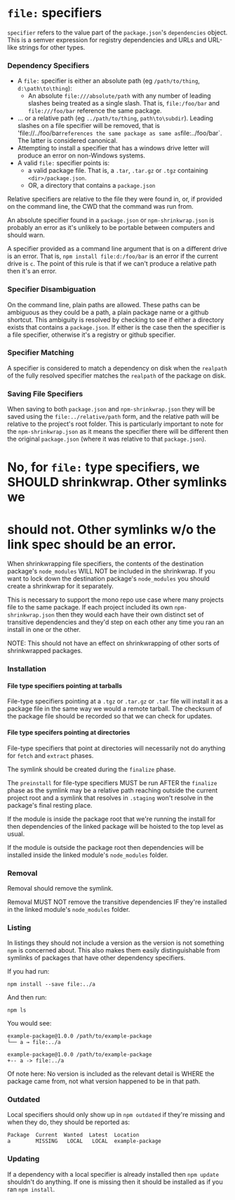 # `file:` specifiers

`specifier` refers to the value part of the `package.json`'s `dependencies`
object.  This is a semver expression for registry dependencies and
URLs and URL-like strings for other types.

### Dependency Specifiers

* A `file:` specifier is either an absolute path (eg `/path/to/thing`, `d:\path\to\thing`):
  * An absolute `file:///absolute/path` with any number of leading slashes
    being treated as a single slash. That is, `file:/foo/bar` and
    `file:///foo/bar` reference the same package.
* … or a relative path (eg `../path/to/thing`, `path\to\subdir`).  Leading
  slashes on a file specifier will be removed, that is 'file://../foo/bar`
  references the same package as same as `file:../foo/bar`.  The latter is
  considered canonical.
* Attempting to install a specifier that has a windows drive letter will
  produce an error on non-Windows systems.
* A valid `file:` specifier points is:
  * a valid package file. That is, a `.tar`, `.tar.gz` or `.tgz` containing
  `<dir>/package.json`.
  * OR, a directory that contains a `package.json`

Relative specifiers are relative to the file they were found in, or, if
provided on the command line, the CWD that the command was run from.

An absolute specifier found in a `package.json` or `npm-shrinkwrap.json` is
probably an error as it's unlikely to be portable between computers and
should warn.

A specifier provided as a command line argument that is on a different drive
is an error.  That is, `npm install file:d:/foo/bar` is an error if the
current drive is `c`.  The point of this rule is that if we can't produce a
relative path then it's an error.

### Specifier Disambiguation

On the command line, plain paths are allowed.  These paths can be ambiguous
as they could be a path, a plain package name or a github shortcut.  This
ambiguity is resolved by checking to see if either a directory exists that
contains a `package.json`.  If either is the case then the specifier is a
file specifier, otherwise it's a registry or github specifier.

### Specifier Matching

A specifier is considered to match a dependency on disk when the `realpath`
of the fully resolved specifier matches the `realpath` of the package on disk.

### Saving File Specifiers

When saving to both `package.json` and `npm-shrinkwrap.json` they will be
saved using the `file:../relative/path` form, and the relative path will be
relative to the project's root folder.  This is particularly important to
note for the `npm-shrinkwrap.json` as it means the specifier there will
be different then the original `package.json` (where it was relative to that
`package.json`).

# No, for `file:` type specifiers, we SHOULD shrinkwrap.  Other symlinks we
# should not. Other symlinks w/o the link spec should be an error.

When shrinkwrapping file specifiers, the contents of the destination
package's `node_modules` WILL NOT be included in the shrinkwrap. If you want to lock
down the destination package's `node_modules` you should create a shrinkwrap for it
separately.

This is necessary to support the mono repo use case where many projects file
to the same package.  If each project included its own `npm-shrinkwrap.json`
then they would each have their own distinct set of transitive dependencies
and they'd step on each other any time you ran an install in one or the other.

NOTE: This should not have an effect on shrinkwrapping of other sorts of
shrinkwrapped packages.

### Installation

#### File type specifiers pointing at tarballs

File-type specifiers pointing at a `.tgz` or `.tar.gz` or `.tar` file will
install it as a package file in the same way we would a remote tarball.  The
checksum of the package file should be recorded so that we can check for updates.

#### File type specifers pointing at directories

File-type specifiers that point at directories will necessarily not do
anything for `fetch` and `extract` phases.

The symlink should be created during the `finalize` phase.

The `preinstall` for file-type specifiers MUST be run AFTER the
`finalize` phase as the symlink may be a relative path reaching outside the
current project root and a symlink that resolves in `.staging` won't resolve
in the package's final resting place.

If the module is inside the package root that we're running the install for then
dependencies of the linked package will be hoisted to the top level as usual.

If the module is outside the package root then dependencies will be installed inside
the linked module's `node_modules` folder.

### Removal

Removal should remove the symlink.

Removal MUST NOT remove the transitive dependencies IF they're installed in
the linked module's `node_modules` folder.

### Listing

In listings they should not include a version as the version is not
something `npm` is concerned about.  This also makes them easily
distinguishable from symlinks of packages that have other dependency
specifiers.

If you had run:

```
npm install --save file:../a
```

And then run:
```
npm ls
```

You would see:

```
example-package@1.0.0 /path/to/example-package
└── a → file:../a
```

```
example-package@1.0.0 /path/to/example-package
+-- a -> file:../a
```

Of note here: No version is included as the relevant detail is WHERE the
package came from, not what version happened to be in that path.

### Outdated

Local specifiers should only show up in `npm outdated` if they're missing
and when they do, they should be reported as:

```
Package  Current  Wanted  Latest  Location
a        MISSING   LOCAL   LOCAL  example-package
```

### Updating

If a dependency with a local specifier is already installed then `npm
update` shouldn't do anything.  If one is missing then it should be
installed as if you ran `npm install`.
